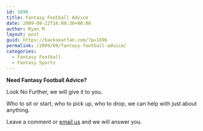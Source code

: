 ```yaml
---
id: 1696
title: Fantasy Football Advice
date: 2009-09-22T16:09:30+00:00
author: Ryan M.
layout: post
guid: https://backseatfan.com/?p=1696
permalink: /2009/09/fantasy-football-advice/
categories:
  - Fantasy Football
  - Fantasy Sports
---
```


<div class="entry">
  <p>
    <strong>Need Fantasy Football Advice?<br /> </strong>
  </p>

  <p>
    Look No Further, we will give it to you.
  </p>

  <p>
    Who to sit or start, who to pick up, who to drop, we can help with just about anything.
  </p>

  <p>
    Leave a comment or <a href="emailto:info@backseatfan.com">email us</a> and we will answer you.
  </p>
</div>
